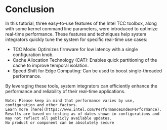 # Conclusion

In this tutorial, three easy-to-use features of the Intel TCC toolbox, along with some kernel command line parameters, were introduced to optimize real-time performance. These features and techniques help system integrators quickly tune the system for specific real-time use cases:
- TCC Mode: Optimizes firmware for low latency with a single configuration knob.
- Cache Allocation Technology (CAT): Enables quick partitioning of the cache to improve temporal isolation.
- Speed Shift for Edge Computing: Can be used to boost single-threaded performance.

By leveraging these tools, system integrators can efficiently enhance the performance and reliability of their real-time applications.

```{note}
Note: Please keep in mind that performance varies by use, configuration and other factors.
Learn more [here](https://www.intel.com/PerformanceIndexPerformance).
Results are based on testing as of dates shown in configurations and may not reflect all publicly available updates.
No product or component can be absolutely secure
```